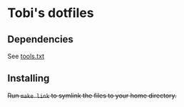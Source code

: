 # Tobi's dotfiles

## Dependencies

See [tools.txt](./tools.txt)

## Installing

~~Run `make link` to symlink the files to your home directory.~~
